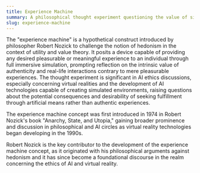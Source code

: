 ```yaml
---
title: Experience Machine
summary: A philosophical thought experiment questioning the value of simulated experiences over real life experiences.
slug: experience-machine
---
```


The "experience machine" is a hypothetical construct introduced by philosopher Robert Nozick to challenge the notion of hedonism in the context of utility and value theory. It posits a device capable of providing any desired pleasurable or meaningful experience to an individual through full immersive simulation, prompting reflection on the intrinsic value of authenticity and real-life interactions contrary to mere pleasurable experiences. The thought experiment is significant in AI ethics discussions, especially concerning virtual realities and the development of AI technologies capable of creating simulated environments, raising questions about the potential consequences and desirability of seeking fulfillment through artificial means rather than authentic experiences.

The experience machine concept was first introduced in 1974 in Robert Nozick's book "Anarchy, State, and Utopia," gaining broader prominence and discussion in philosophical and AI circles as virtual reality technologies began developing in the 1990s.

Robert Nozick is the key contributor to the development of the experience machine concept, as it originated with his philosophical arguments against hedonism and it has since become a foundational discourse in the realm concerning the ethics of AI and virtual reality.